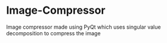 # Image-Compressor
Image compressor made using PyQt which uses singular value decomposition to compress the image
